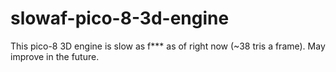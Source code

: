 # slowaf-pico-8-3d-engine
This pico-8 3D engine is slow as f*** as of right now (~38 tris a frame). May improve in the future.
